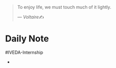 > To enjoy life, we must touch much of it lightly.
>
> &mdash; <cite>Voltaire</cite>✍️

# Daily Note
#IVEDA-Internship 

- 